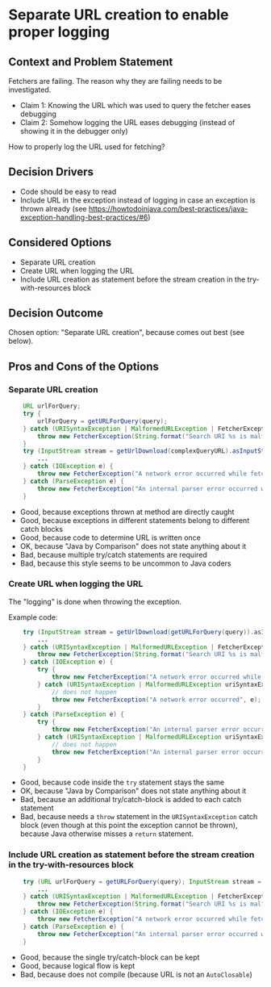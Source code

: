 # Separate URL creation to enable proper logging

## Context and Problem Statement

Fetchers are failing.
The reason why they are failing needs to be investigated.

* Claim 1: Knowing the URL which was used to query the fetcher eases debugging
* Claim 2: Somehow logging the URL eases debugging (instead of showing it in the debugger only)

How to properly log the URL used for fetching?

## Decision Drivers

* Code should be easy to read
* Include URL in the exception instead of logging in case an exception is thrown already (see <https://howtodoinjava.com/best-practices/java-exception-handling-best-practices/#6>)

## Considered Options

* Separate URL creation
* Create URL when logging the URL
* Include URL creation as statement before the stream creation in the try-with-resources block

## Decision Outcome

Chosen option: "Separate URL creation", because comes out best \(see below\).

## Pros and Cons of the Options

### Separate URL creation

```java
    URL urlForQuery;
    try {
        urlForQuery = getURLForQuery(query);
    } catch (URISyntaxException | MalformedURLException | FetcherException e) {
        throw new FetcherException(String.format("Search URI %s is malformed", query), e);
    }
    try (InputStream stream = getUrlDownload(complexQueryURL).asInputStream()) {
        ...
    } catch (IOException e) {
        throw new FetcherException("A network error occurred while fetching from " + urlForQuery.toString(), e);
    } catch (ParseException e) {
        throw new FetcherException("An internal parser error occurred while fetching from " + urlForQuery.toString(), e);
    }
```

* Good, because exceptions thrown at method are directly caught
* Good, because exceptions in different statements belong to different catch blocks
* Good, because code to determine URL is written once
* OK, because "Java by Comparison" does not state anything about it
* Bad, because multiple try/catch statements are required
* Bad, because this style seems to be uncommon to Java coders

### Create URL when logging the URL

The "logging" is done when throwing the exception.

Example code:

```java
    try (InputStream stream = getUrlDownload(getURLForQuery(query)).asInputStream()) {
        ...
    } catch (URISyntaxException | MalformedURLException | FetcherException e) {
        throw new FetcherException(String.format("Search URI %s is malformed", query), e);
    } catch (IOException e) {
        try {
            throw new FetcherException("A network error occurred while fetching from " + getURLForQuery(query), e);
        } catch (URISyntaxException | MalformedURLException uriSyntaxException) {
            // does not happen
            throw new FetcherException("A network error occurred", e);
        }
    } catch (ParseException e) {
        try {
            throw new FetcherException("An internal parser error occurred while fetching from " + getURLForQuery(query), e);
        } catch (URISyntaxException | MalformedURLException uriSyntaxException) {
            // does not happen
            throw new FetcherException("An internal parser error occurred", e);
        }
    }
```

* Good, because code inside the `try` statement stays the same
* OK, because "Java by Comparison" does not state anything about it
* Bad, because an additional try/catch-block is added to each catch statement
* Bad, because needs a `throw` statement in the `URISyntaxException` catch block (even though at this point the exception cannot be thrown), because Java otherwise misses a `return` statement.

### Include URL creation as statement before the stream creation in the try-with-resources block

```java
    try (URL urlForQuery = getURLForQuery(query); InputStream stream = urlForQuery.asInputStream()) {
        ...
    } catch (URISyntaxException | MalformedURLException | FetcherException e) {
        throw new FetcherException(String.format("Search URI %s is malformed", query), e);
    } catch (IOException e) {
        throw new FetcherException("A network error occurred while fetching from " + urlForQuery.toString(), e);
    } catch (ParseException e) {
        throw new FetcherException("An internal parser error occurred while fetching from " + urlForQuery.toString(), e);
    }
```

* Good, because the single try/catch-block can be kept
* Good, because logical flow is kept
* Bad, because does not compile (because URL is not an `AutoClosable`)
